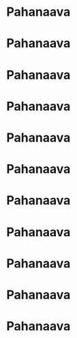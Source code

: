 # Pahanaava
# Pahanaava
# Pahanaava
# Pahanaava
# Pahanaava
# Pahanaava
# Pahanaava
# Pahanaava
# Pahanaava
# Pahanaava
# Pahanaava
